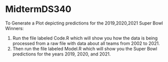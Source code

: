 # MidtermDS340

To Generate a Plot depicting predictions for the 2019,2020,2021 Super Bowl Winners:
1) Run the file labeled Code.R which will show you how the data is being processed from a raw file with data about all teams from 2002 to 2021.
2) Then run the file labeled Model.R which will show you the Super Bowl predictions for the years 2019, 2020, and 2021.
